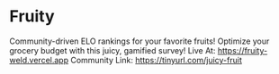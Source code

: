 # Fruity
Community-driven ELO rankings for your favorite fruits! Optimize your grocery budget with this juicy, gamified survey!
Live At: https://fruity-weld.vercel.app
Community Link: https://tinyurl.com/juicy-fruit
